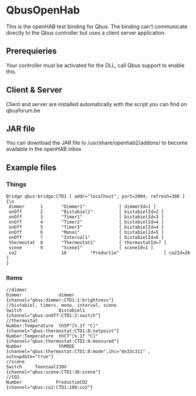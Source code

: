 # QbusOpenHab
 This is the openHAB test binding for Qbus.
 The binding can't communicate directly to the Qbus controller but uses a client server application.
 
 ## Prerequieries
 Your controller must be activated for the DLL, call Qbus support to enable this.
 
 ## Client & Server
Client and server are installed automatically with the script you can find on qbusforum.be
 
 ## JAR file
 You can download the JAR file to /usr/share/openhab2/addons/ to become available in the openHAB inbox
 
 ## Example files
 ### Things
 ```
 Bridge qbus:bridge:CTD1 [ addr="localhost", port=2004, refresh=300 ] {\n
  dimmer      1       "Dimmer1"             [ dimmerId=1 ]
  onOff       2       "Bistabiel1"          [ bistabielId=2 ]
  onOff       3       "Timer1"              [ bistabielId=3 ]
  onOff       4       "Timer2"              [ bistabielId=4 ]
  onOff       5       "Timer3"              [ bistabielId=4 ]
  onOff       6       "Mono1"               [ bistabielId=5 ]
  onOff       7       "Interval1"           [ bistabielId=6 ]
  thermostat  8       "Thermostat1"         [ thermostatId=7 ]
  scene       9       "Scene1"              [ sceneId=1 ]
  co2			      10	     "Productie"		         [ co2Id=26 ]
 } 
 ```
 
 

 
 ### Items
 ```
 //dimmer
 Dimmer              dimmer             {channel="qbus:dimmer:CTD1:1:brightness"}
 //bistabiel, timers, mono, interval, scene
 Switch              Bistabiel1         {channel="qbus:onOff:CTD1:2:switch"}
 //thermostat
 Number:Temperature  thSP"[%.1f °C]"    {channel="qbus:thermostat:CTD1:8:setpoint"}
 Number:Temperature	 thCT"[%.1f °C]"    {channel="qbus:thermostat:CTD1:8:measured"}
 Number              thMODE             {channel="qbus:thermostat:CTD1:8:mode",ihc="0x33c311" , autoupdate="true"}
 //scene
 Switch     Toonzaal230V                 {channel="qbus:scene:CTD1:36:scene"}
 //CO2
 Number				ProductieCO2                 {channel="qbus:co2:CTD1:100:co2"}
 ```
